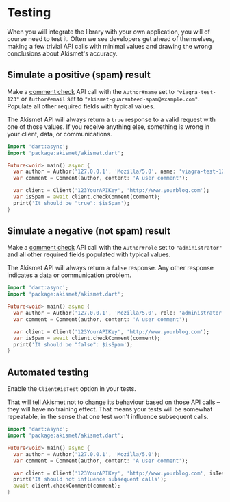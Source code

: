 # Testing
When you will integrate the library with your own application, you will of course need to test it. Often we see developers get ahead of themselves, making a few trivial API calls with minimal values and drawing the wrong conclusions about Akismet's accuracy.

## Simulate a positive (spam) result
Make a [comment check](../features/comment_check.md) API call with the `Author#name` set to `"viagra-test-123"` or `Author#email` set to `"akismet-guaranteed-spam@example.com"`. Populate all other required fields with typical values.

The Akismet API will always return a `true` response to a valid request with one of those values. If you receive anything else, something is wrong in your client, data, or communications.

```dart
import 'dart:async';
import 'package:akismet/akismet.dart';

Future<void> main() async {
  var author = Author('127.0.0.1', 'Mozilla/5.0', name: 'viagra-test-123');
  var comment = Comment(author, content: 'A user comment');

  var client = Client('123YourAPIKey', 'http://www.yourblog.com');
  var isSpam = await client.checkComment(comment);
  print('It should be "true": $isSpam');
}
```

## Simulate a negative (not spam) result
Make a [comment check](../features/comment_check.md) API call with the `Author#role` set to `"administrator"` and all other required fields populated with typical values.

The Akismet API will always return a `false` response. Any other response indicates a data or communication problem.

```dart
import 'dart:async';
import 'package:akismet/akismet.dart';

Future<void> main() async {
  var author = Author('127.0.0.1', 'Mozilla/5.0', role: 'administrator');
  var comment = Comment(author, content: 'A user comment');

  var client = Client('123YourAPIKey', 'http://www.yourblog.com');
  var isSpam = await client.checkComment(comment);
  print('It should be "false": $isSpam');
}
```

## Automated testing
Enable the `Client#isTest` option in your tests.

That will tell Akismet not to change its behaviour based on those API calls – they will have no training effect. That means your tests will be somewhat repeatable, in the sense that one test won't influence subsequent calls.

```dart
import 'dart:async';
import 'package:akismet/akismet.dart';

Future<void> main() async {
  var author = Author('127.0.0.1', 'Mozilla/5.0');
  var comment = Comment(author, content: 'A user comment');

  var client = Client('123YourAPIKey', 'http://www.yourblog.com', isTest: true);
  print('It should not influence subsequent calls');
  await client.checkComment(comment);
}
```
